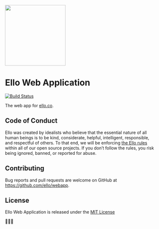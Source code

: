 <img src="http://d324imu86q1bqn.cloudfront.net/uploads/user/avatar/641/large_Ello.1000x1000.png" width="200px" height="200px" />

# Ello Web Application

[![Build Status](https://travis-ci.org/ello/webapp.svg?branch=master)](https://travis-ci.org/ello/webapp)

The web app for [ello.co](http://ello.co).

## Code of Conduct
Ello was created by idealists who believe that the essential nature of all human beings is to be kind, considerate, helpful, intelligent, responsible, and respectful of others. To that end, we will be enforcing [the Ello rules](https://ello.co/wtf/policies/rules/) within all of our open source projects. If you don’t follow the rules, you risk being ignored, banned, or reported for abuse.

## Contributing
Bug reports and pull requests are welcome on GitHub at https://github.com/ello/webapp.

## License
Ello Web Application is released under the [MIT License](/LICENSE.txt)

:metal::skull::metal:

